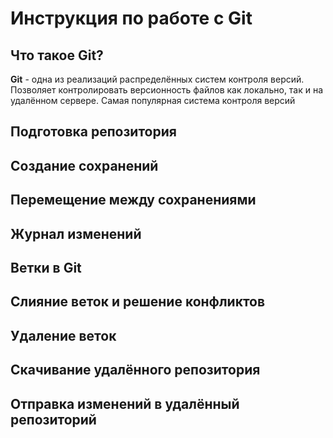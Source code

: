 # Инструкция по работе с Git

## Что такое Git?
**Git** - одна из реализаций распределённых систем контроля версий. Позволяет контролировать версионность файлов как локально, так и на удалённом сервере. Самая популярная система контроля версий

## Подготовка репозитория

## Создание сохранений

## Перемещение между сохранениями

## Журнал изменений

## Ветки в Git 

## Слияние веток и решение конфликтов

## Удаление веток

## Скачивание удалённого репозитория

## Отправка изменений в удалённый репозиторий